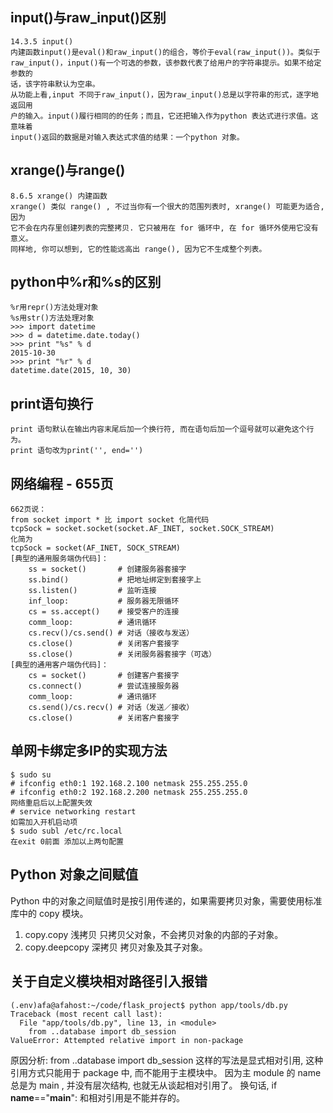 ## input()与raw_input()区别
```
14.3.5 input()
内建函数input()是eval()和raw_input()的组合，等价于eval(raw_input())。类似于
raw_input()，input()有一个可选的参数，该参数代表了给用户的字符串提示。如果不给定参数的
话，该字符串默认为空串。
从功能上看,input 不同于raw_input()，因为raw_input()总是以字符串的形式，逐字地返回用
户的输入。input()履行相同的的任务；而且，它还把输入作为python 表达式进行求值。这意味着
input()返回的数据是对输入表达式求值的结果：一个python 对象。
```

## xrange()与range()
```
8.6.5 xrange() 内建函数
xrange() 类似 range() , 不过当你有一个很大的范围列表时, xrange() 可能更为适合, 因为
它不会在内存里创建列表的完整拷贝. 它只被用在 for 循环中, 在 for 循环外使用它没有意义。
同样地, 你可以想到, 它的性能远高出 range(), 因为它不生成整个列表。
```

## python中%r和%s的区别
```
%r用repr()方法处理对象
%s用str()方法处理对象
>>> import datetime
>>> d = datetime.date.today()
>>> print "%s" % d
2015-10-30
>>> print "%r" % d
datetime.date(2015, 10, 30)
```

## print语句换行
```
print 语句默认在输出内容末尾后加一个换行符, 而在语句后加一个逗号就可以避免这个行为。
print 语句改为print('', end='')
```

## 网络编程 - 655页
```
662页说：
from socket import * 比 import socket 化简代码
tcpSock = socket.socket(socket.AF_INET, socket.SOCK_STREAM)
化简为
tcpSock = socket(AF_INET, SOCK_STREAM)
[典型的通用服务端伪代码]：
    ss = socket()       # 创建服务器套接字
    ss.bind()           # 把地址绑定到套接字上
    ss.listen()         # 监听连接
    inf_loop:           # 服务器无限循环
    cs = ss.accept()    # 接受客户的连接
    comm_loop:          # 通讯循环
    cs.recv()/cs.send() # 对话（接收与发送）
    cs.close()          # 关闭客户套接字
    ss.close()          # 关闭服务器套接字（可选）
[典型的通用客户端伪代码]：
    cs = socket()       # 创建客户套接字
    cs.connect()        # 尝试连接服务器
    comm_loop:          # 通讯循环
    cs.send()/cs.recv() # 对话（发送／接收）
    cs.close()          # 关闭客户套接字
```

## 单网卡绑定多IP的实现方法
```
$ sudo su
# ifconfig eth0:1 192.168.2.100 netmask 255.255.255.0
# ifconfig eth0:2 192.168.2.200 netmask 255.255.255.0
网络重启后以上配置失效
# service networking restart
如需加入开机启动项
$ sudo subl /etc/rc.local
在exit 0前面 添加以上两句配置
```

## Python 对象之间赋值

Python 中的对象之间赋值时是按引用传递的，如果需要拷贝对象，需要使用标准库中的 copy 模块。
1. copy.copy 浅拷贝 只拷贝父对象，不会拷贝对象的内部的子对象。
2. copy.deepcopy 深拷贝 拷贝对象及其子对象。


## 关于自定义模块相对路径引入报错
```
(.env)afa@afahost:~/code/flask_project$ python app/tools/db.py
Traceback (most recent call last):
  File "app/tools/db.py", line 13, in <module>
    from ..database import db_session
ValueError: Attempted relative import in non-package
```
原因分析: from ..database import db_session 这样的写法是显式相对引用, 这种引用方式只能用于 package 中, 而不能用于主模块中。
因为主 module 的 name 总是为 main , 并没有层次结构, 也就无从谈起相对引用了。
换句话, if __name__=="__main__": 和相对引用是不能并存的。
